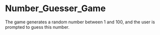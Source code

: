 # Number_Guesser_Game
The game generates a random number between 1 and 100, and the user is prompted to guess this number. 
